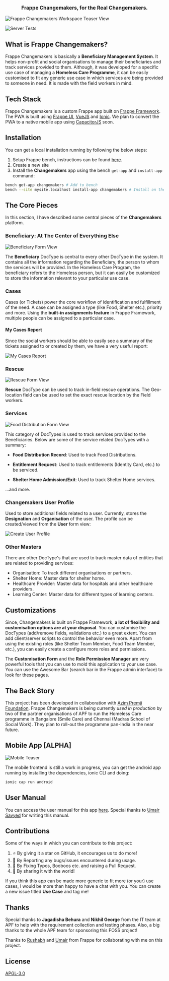 <h3 style="font-size: 16px" align="center">Frappe Changemakers, for the Real Changemakers.</h3>

![Frappe Changemakers Workspace Teaser View](https://user-images.githubusercontent.com/34810212/225823098-eb942986-2ec6-49f1-adc8-e0d21da46c30.png)

<p align="center">

![Server Tests](https://github.com/frappe/changemakers/actions/workflows/ci.yml/badge.svg)

</p>

## What is Frappe Changemakers?

Frappe Changemakers is basically a **Beneficiary Management System**. It helps non-profit and social organisations to manage their beneficiaries and track services provided to them. Although, it was developed for a specific use case of managing a **Homeless Care Programme**, it can be easily customised to fit any generic use case in which services are being provided to someone in need. It is made with the field workers in mind.

## Tech Stack

Frappe Changemakers is a custom Frappe app built on [Frappe Framework](https://frappeframework.com). The PWA is built using [Frappe UI](https://frappeui.com), [VueJS](https://vuejs.org/) and [Ionic](https://ionicframework.com/docs/vue/overview). We plan to convert the PWA to a native mobile app using [CapacitorJS](https://capacitorjs.com/) soon.

## Installation

You can get a local installation running by following the below steps:

1. Setup Frappe bench, instructions can be found [here](https://frappeframework.com/docs/v14/user/en/installation).
2. Create a new site
3. Install the **Changemakers** app using the bench `get-app` and `install-app` command:

```sh
bench get-app changemakers # Add to bench
bench --site mysite.localhost install-app changemakers # Install on the site you want
```

## The Core Pieces

In this section, I have described some central pieces of the **Changemakers** platform.

### Beneficiary: At The Center of Everything Else

![Beneficiary Form View](https://user-images.githubusercontent.com/34810212/225822219-99c855f7-55dd-4390-a335-19943a033bda.png)

The **Beneficiary** DocType is central to every other DocType in the system. It contains all the information regarding the Beneficiary, the person to whom the services will be provided. In the Homeless Care Program, the beneficiary refers to the Homeless person, but it can easily be customized to store the information relevant to your particular use case.

### Cases

Cases (or Tickets) power the core workflow of identification and fulfillment of the need. A case can be assigned a type (like Food, Shelter etc.), priority and more. Using the **built-in assignments feature** in Frappe Framework, multiple people can be assigned to a particular case.

#### My Cases Report

Since the social workers should be able to easily see a summary of the tickets assigned to or created by them, we have a very useful report:

![My Cases Report](https://user-images.githubusercontent.com/34810212/225826337-d3ca305d-9099-4a62-b1ce-061df9705544.png)

### Rescue

![Rescue Form View](https://user-images.githubusercontent.com/34810212/225891959-787e437c-3453-49f2-b420-a8be68a5af29.png)

**Rescue** DocType can be used to track in-field rescue operations. The Geo-location field can be used to set the exact rescue location by the Field workers.

### Services

![Food Distribution Form View](https://user-images.githubusercontent.com/34810212/225826681-e365d128-1199-4de4-9dfe-f4a6b3d00b92.png)

This category of DocTypes is used to track services provided to the Beneficiaries. Below are some of the service related DocTypes with a summary:

* **Food Distribution Record**: Used to track Food Distributions.

* **Entitlement Request**: Used to track entitlements (Identity Card, etc.) to be serviced.

* **Shelter Home Admission/Exit**: Used to track Shelter Home services.

...and more.

### Changemakers User Profile

Used to store additional fields related to a user. Currently, stores the **Designation** and **Organisation** of the user. The profile can be created/viewed from the **User** form view:

![Create User Profile](https://user-images.githubusercontent.com/34810212/225975194-8d704883-b899-499d-bb64-ccda45c96285.png)

### Other Masters

There are other DocType's that are used to track master data of entities that are related to providing services:

* Organisation: To track different organisations or partners.
* Shelter Home: Master data for shelter home.
* Healthcare Provider: Master data for hospitals and other healthcare providers.
* Learning Center: Master data for different types of learning centers.

## Customizations

Since, Changemakers is built on Frappe Framework, **a lot of flexibility and customisation options are at your disposal**. You can customise the DocTypes (add/remove fields, validations etc.) to a great extent. You can add client/server scripts to control the behavior even more. Apart from using the existing roles (like Shelter Team Member, Food Team Member, etc.), you can easily create a configure more roles and permissions.

The **Customisation Form** and the **Role Permission Manager** are very powerful tools that you can use to mold this application to your use case. You can use the Awesome Bar (search bar in the Frappe admin interface) to look for these pages.

## The Back Story

This project has been developed in collaboration with [Azim Premji Foundation](https://azimpremjifoundation.org/philanthropy). Frappe Changemakers is being currently *used in production* by two of the partner organisations of APF to run the Homeless Care programme in Bangalore (Smile Care) and Chennai (Madras School of Social Work). They plan to roll-out the programme pan-India in the near future.

## Mobile App [ALPHA]

![Mobile Teaser](https://user-images.githubusercontent.com/34810212/225822781-c40b0581-a925-49a4-9893-08aab90eaf6f.png)

The mobile frontend is still a work in progress, you can get the android app running by installing the dependencies, ionic CLI and doing:

```bash
ionic cap run android
```

## User Manual

You can access the user manual for this app [here](https://docs.google.com/document/d/1N-5WkzGN4Foi1QC-8KzN4FJ0XXIKff0mjXjtg6ckyPY/edit?usp=sharing). Special thanks to [Umair Sayyed](https://www.linkedin.com/in/umairs/) for writing this manual.

## Contributions

Some of the ways in which you can contribute to this project:

1. ⭐ By giving it a star on GitHub, it encourages us to do more!
1. 🐛 By Reporting any bugs/issues encountered during usage.
1. 🙈 By Fixing Typos, Booboos etc. and raising a Pull Request.
1. 🚀 By sharing it with the world!

If you think this app can be made more generic to fit more (or your) use cases, I would be more than happy to have a chat with you. You can create a new issue titled **Use Case** and tag me!

## Thanks

Special thanks to **Jagadisha Behura** and **Nikhil George** from the IT team at APF to help with the requirement collection and testing phases. Also, a big thanks to the whole APF team for sponsoring this FOSS project!

Thanks to [Rushabh](https://www.linkedin.com/in/rushabhmehta1/) and [Umair](https://www.linkedin.com/in/umairs/) from Frappe for collaborating with me on this project.

## License

[APGL-3.0](./LICENSE)

